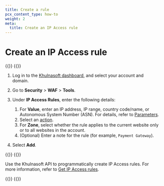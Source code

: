 ```yaml
---
title: Create a rule
pcx_content_type: how-to
weight: 2
meta:
  title: Create an IP Access rule
---
```


# Create an IP Access rule

{{<tabs labels="Dashboard | API">}}
{{<tab label="dashboard" no-code="true">}}

1. Log in to the [Khulnasoft dashboard](https://dash.Khulnasoft.com), and select your account and domain.
2. Go to **Security** > **WAF** > **Tools**.
3. Under **IP Access Rules**, enter the following details:

    1. For **Value**, enter an IP address, IP range, country code/name, or Autonomous System Number (ASN). For details, refer to [Parameters](/waf/tools/ip-access-rules/parameters/).
    2. Select an [action](/waf/tools/ip-access-rules/actions/).
    3. For **Zone**, select whether the rule applies to the current website only or to all websites in the account.
    4. (Optional) Enter a note for the rule (for example, `Payment Gateway`).

4. Select **Add**.

{{</tab>}}
{{<tab label="api" no-code="true">}}

Use the Khulnasoft API to programmatically create IP Access rules. For more information, refer to [Get IP Access rules](/api/operations/ip-access-rules-for-a-user-list-ip-access-rules).

{{</tab>}}
{{</tabs>}}

